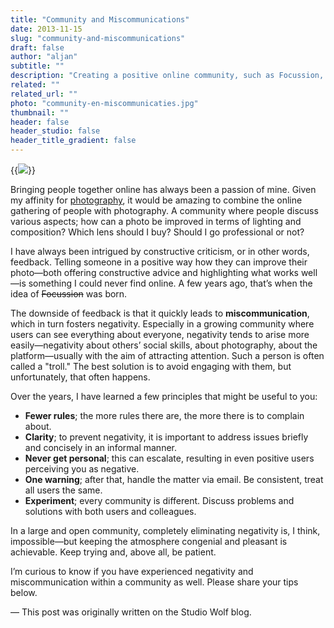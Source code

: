 ```yaml
---
title: "Community and Miscommunications"
date: 2013-11-15
slug: "community-and-miscommunications"
draft: false
author: "aljan"
subtitle: ""
description: "Creating a positive online community, such as Focussion, requires strategies to combat miscommunication and negativity. Principles such as fewer rules, clarity, and patience help keep the atmosphere congenial."
related: ""
related_url: ""
photo: "community-en-miscommunicaties.jpg"
thumbnail: ""
header: false
header_studio: false
header_title_gradient: false
---
```


{{<image src="community-en-miscommunicaties.jpg">}}

Bringing people together online has always been a passion of mine. Given my affinity for [photography](http://aljanscholtens.nl/gallery), it would be amazing to combine the online gathering of people with photography. A community where people discuss various aspects; how can a photo be improved in terms of lighting and composition? Which lens should I buy? Should I go professional or not?

I have always been intrigued by constructive criticism, or in other words, feedback. Telling someone in a positive way how they can improve their photo—both offering constructive advice and highlighting what works well—is something I could never find online. A few years ago, that’s when the idea of ~~Focussion~~ was born.

The downside of feedback is that it quickly leads to **miscommunication**, which in turn fosters negativity. Especially in a growing community where users can see everything about everyone, negativity tends to arise more easily—negativity about others’ social skills, about photography, about the platform—usually with the aim of attracting attention. Such a person is often called a "troll." The best solution is to avoid engaging with them, but unfortunately, that often happens.

Over the years, I have learned a few principles that might be useful to you:

- **Fewer rules**; the more rules there are, the more there is to complain about.
- **Clarity**; to prevent negativity, it is important to address issues briefly and concisely in an informal manner.
- **Never get personal**; this can escalate, resulting in even positive users perceiving you as negative.
- **One warning**; after that, handle the matter via email. Be consistent, treat all users the same.
- **Experiment**; every community is different. Discuss problems and solutions with both users and colleagues.

In a large and open community, completely eliminating negativity is, I think, impossible—but keeping the atmosphere congenial and pleasant is achievable. Keep trying and, above all, be patient.

I’m curious to know if you have experienced negativity and miscommunication within a community as well. Please share your tips below.

— This post was originally written on the Studio Wolf blog.
